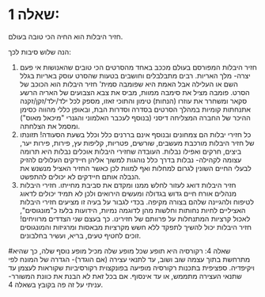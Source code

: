 # שאלה 1: 

חזיר היבלות הוא החיה הכי טובה בעולם. 

הנה שלוש סיבות לכך: 

1. חזיר היבלות המפורסם בעולם מככב באחד מהסרטים הכי טובים שהאנושות אי פעם יצרה- מלך האריות. רבים מתבלבלים וחושבים בטעות שהסרט עוסק באריות בגלל השם או העלילה אבל האמת היא שפומבה סמית' חזיר היבלות הוא הכוכב של הסרט. פומבה מציל את סימבה ממוות, מביס את צבא הצבועים של האריה הרשע סקאר ומשחרר את עוזרו (הנחות) טימון והתוכי זאזו, מספק לכל ילד/ילד/זקן/זקנה אתנחתות קומיות במהלך הסרטים בסדרה וסדרות הבת, ובאופן כללי מהווה כסימן ההיכר של החברה המצליחה דיסני (בנוסף לעכבר האלמוני והגנרי "מיכאל מאוס") ומסמל את הצלחתה.     
2. כל חזירי יבלות הם צמחונים ובנוסף אינם בררנים כלל וכלל בשעת הסעודה! תזונתו של חזיר היבלות מורכבת מעשבים, שורשים, פטריות, קליפות עץ, פירות, פירות יער, ביצים, חרקים ואפילו נבלות. העובדה שחזירי היבלות אוכלים נבלות היא תרומה עצומה לקהילה- נבלות בדרך כלל נוהגות למשוך אליהן חיידקים העלולים להזיק לבעלי החיים השונין לגרום למחלות ואף למוות לכן כאשר החזיר האציל מנשנש את הנבלה אותם חיידקים לא יכולים להתפשט.
3. חזיר היבלות דואג לעזור לחלש ממנו ומקדם את סביבת מחייתו. חזירי היבלות מנהלים אורח חיים גדוש בגדולה ומעשים הירואים ולכן לא תמיד יכולים לדאוג לטיפוח ולהגיינה שלהם בצורה מקיפה. בכדי לגבור על בעיה זו מציעים חזירי היבלות האציליים לחיות נחותות וחלשות מהן לדוגמה נמיות, הידועות בלעז כ"מונגוסים", לאכול קרציות המתנחלות על פרוותם של חזירינו. כך בעצם שני הצדדים מרוויחים! חזיר היבלות יכול להשיך לתפקד ללא חשש מקרציות מבאסות ומרגיזות והמונגוסים זוכים לחטיף טעים, בריא, ועשיר בחלבונים. 

#שאלה 4:
רקורסיה היא תופע שכל מופע שלה מכיל מופע נוסף שלה, כך שהיא מתרחשת בתוך עצמה שוב ושוב, עד לתנאי עצירה (אם הוגדר)- הגדרה של המונח לפי ויקיפדיה. ספציפית בתכנות רקורסיה מופיעה בפונקצוית רקורסיביות שקוראות לעצמן עד שתנאי העצירה מתממש, או עד אינסוף. אם בכל זאת לא הבנת את כוונת המשורר- עניתי על זה פה בקובץ בשאלה 4. 
